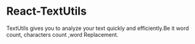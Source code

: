 # React-TextUtils
TextUtils gives you to analyze your text quickly and efficiently.Be it word count, characters count ,word Replacement.
